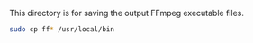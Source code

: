 This directory is for saving the output FFmpeg executable files.

```bash
sudo cp ff* /usr/local/bin
```